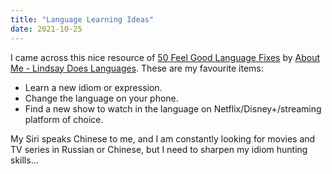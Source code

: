 ```yaml
---
title: "Language Learning Ideas"
date: 2021-10-25
---
```


I came across this nice resource of [50 Feel Good Language Fixes](https://www.lindsaydoeslanguages.com/50-feel-good-language-fixes/) by [About Me - Lindsay Does Languages](https://www.lindsaydoeslanguages.com/all-about/about-lindsay-does-languages/). These are my favourite items:

* Learn a new idiom or expression.
* Change the language on your phone.
* Find a new show to watch in the language on Netflix/Disney+/streaming platform of choice.

My Siri speaks Chinese to me, and I am constantly looking for movies and TV series in Russian or Chinese, but I need to sharpen my idiom hunting skills...

